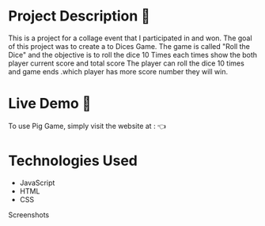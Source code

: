 
# Project Description 📝

This is a  project for a collage event that I participated in and won. The goal of this project was to create a to Dices Game.
The game is called "Roll the Dice" and the objective is to roll the dice 10 Times each times show the both player current score and total score The player can roll the dice 10 times and game ends .which player has more score number they will win.

# Live Demo 🚀
To use Pig Game, simply visit the website at :  👈


# Technologies Used

- JavaScript
- HTML
- CSS

Screenshots
